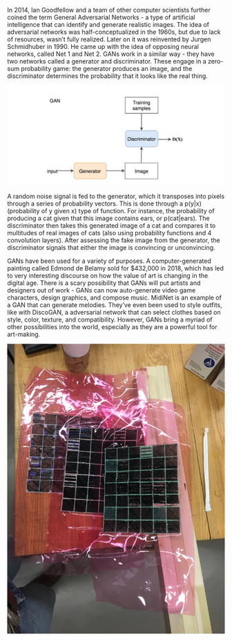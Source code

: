 In 2014, Ian Goodfellow and a team of other computer scientists further coined the term General Adversarial Networks - a type of artificial intelligence that can identify and generate realistic images. The idea of adversarial networks was half-conceptualized in the 1960s, but due to lack of resources, wasn’t fully realized. Later on it was reinvented by Jurgen Schmidhuber in 1990. He came up with the idea of opposing neural networks, called Net 1 and Net 2. GANs work in a similar way - they have two networks called a generator and discriminator. These engage in a zero-sum probability game: the generator produces an image, and the discriminator determines the probability that it looks like the real thing.

![gan diagram](idea_101_1.jpg)

A random noise signal is fed to the generator, which it transposes into pixels through a series of probability vectors. This is done through a p(y|x) (probability of y given x) type of function. For instance, the probability of producing a cat given that this image contains ears, or p(cat|ears). The discriminator then takes this generated image of a cat and compares it to multitudes of real images of cats (also using probability functions and 4 convolution layers). After assessing the fake image from the generator, the discriminator signals that either the image is convincing or unconvincing.

GANs have been used for a variety of purposes. A computer-generated painting called Edmond de Belamy sold for $432,000 in 2018, which has led to very interesting discourse on how the value of art is changing in the digital age. There is a scary possibility that GANs will put artists and designers out of work - GANs can now auto-generate video game characters, design graphics, and compose music. MidiNet is an example of a GAN that can generate melodies. They’ve even been used to style outfits, like with DiscoGAN, a adversarial network that can select clothes based on style, color, texture, and compatibility. However, GANs bring a myriad of other possibilities into the world, especially as they are a powerful tool for art-making.

![final](final.jpg)
